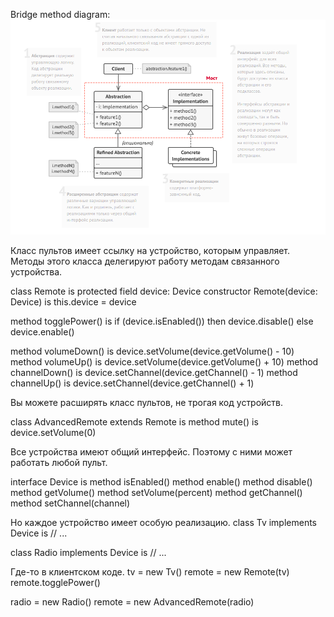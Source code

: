 Bridge method diagram:
![](./bridge.png)

Класс пультов имеет ссылку на устройство, которым управляет.
Методы этого класса делегируют работу методам связанного
устройства.

class Remote is
    protected field device: Device
    constructor Remote(device: Device) is
        this.device = device

  method togglePower() is
        if (device.isEnabled()) then
            device.disable()
        else
            device.enable()    

  method volumeDown() is
        device.setVolume(device.getVolume() - 10)
    method volumeUp() is
        device.setVolume(device.getVolume() + 10)
    method channelDown() is
        device.setChannel(device.getChannel() - 1)
    method channelUp() is
        device.setChannel(device.getChannel() + 1)

Вы можете расширять класс пультов, не трогая код устройств.

class AdvancedRemote extends Remote is
    method mute() is
        device.setVolume(0)

Все устройства имеют общий интерфейс. Поэтому с ними может
работать любой пульт.        

interface Device is
    method isEnabled()
    method enable()
    method disable()
    method getVolume()
    method setVolume(percent)
    method getChannel()
    method setChannel(channel)

Но каждое устройство имеет особую реализацию.
class Tv implements Device is
    // ...

class Radio implements Device is
    // ...    

Где-то в клиентском коде.
tv = new Tv()
remote = new Remote(tv)
remote.togglePower()

radio = new Radio()
remote = new AdvancedRemote(radio)
  